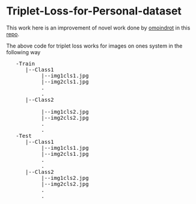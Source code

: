 # Triplet-Loss-for-Personal-dataset

This work here is an improvement of novel work done by [omoindrot](https://github.com/omoindrot) in this [repo](https://github.com/omoindrot/tensorflow-triplet-loss).

The above code for triplet loss works for images on ones system in the following way

<pre>
   -Train
      |--Class1
           |--img1cls1.jpg
           |--img2cls1.jpg
           .
           .
      |--Class2<br />
           |--img1cls2.jpg
           |--img2cls2.jpg
           .
           .
   -Test
      |--Class1
           |--img1cls1.jpg
           |--img2cls1.jpg
           .
           .
      |--Class2
           |--img1cls2.jpg
           |--img2cls2.jpg
           .
           .
             
</pre>
